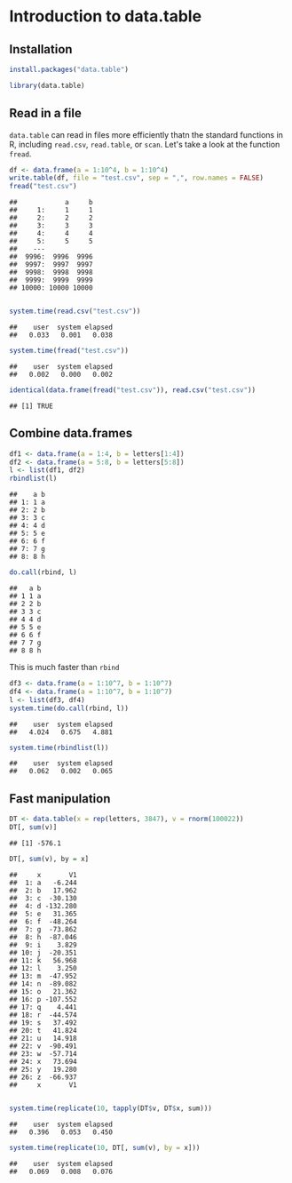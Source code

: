 # Introduction to data.table

## Installation


```r
install.packages("data.table")
```



```r
library(data.table)
```


## Read in a file

`data.table` can read in files more efficiently thatn the standard functions in R, including `read.csv`, `read.table`, or `scan`. Let's take a look at the function `fread`. 


```r
df <- data.frame(a = 1:10^4, b = 1:10^4)
write.table(df, file = "test.csv", sep = ",", row.names = FALSE)
fread("test.csv")
```

```
##            a     b
##     1:     1     1
##     2:     2     2
##     3:     3     3
##     4:     4     4
##     5:     5     5
##    ---            
##  9996:  9996  9996
##  9997:  9997  9997
##  9998:  9998  9998
##  9999:  9999  9999
## 10000: 10000 10000
```

```r

system.time(read.csv("test.csv"))
```

```
##    user  system elapsed 
##   0.033   0.001   0.038
```

```r
system.time(fread("test.csv"))
```

```
##    user  system elapsed 
##   0.002   0.000   0.002
```

```r
identical(data.frame(fread("test.csv")), read.csv("test.csv"))
```

```
## [1] TRUE
```


## Combine data.frames


```r
df1 <- data.frame(a = 1:4, b = letters[1:4])
df2 <- data.frame(a = 5:8, b = letters[5:8])
l <- list(df1, df2)
rbindlist(l)
```

```
##    a b
## 1: 1 a
## 2: 2 b
## 3: 3 c
## 4: 4 d
## 5: 5 e
## 6: 6 f
## 7: 7 g
## 8: 8 h
```

```r
do.call(rbind, l)
```

```
##   a b
## 1 1 a
## 2 2 b
## 3 3 c
## 4 4 d
## 5 5 e
## 6 6 f
## 7 7 g
## 8 8 h
```


This is much faster than `rbind`


```r
df3 <- data.frame(a = 1:10^7, b = 1:10^7)
df4 <- data.frame(a = 1:10^7, b = 1:10^7)
l <- list(df3, df4)
system.time(do.call(rbind, l))
```

```
##    user  system elapsed 
##   4.024   0.675   4.881
```

```r
system.time(rbindlist(l))
```

```
##    user  system elapsed 
##   0.062   0.002   0.065
```


## Fast manipulation


```r
DT <- data.table(x = rep(letters, 3847), v = rnorm(100022))
DT[, sum(v)]
```

```
## [1] -576.1
```

```r
DT[, sum(v), by = x]
```

```
##     x       V1
##  1: a   -6.244
##  2: b   17.962
##  3: c  -30.130
##  4: d -132.280
##  5: e   31.365
##  6: f  -48.264
##  7: g  -73.862
##  8: h  -87.046
##  9: i    3.829
## 10: j  -20.351
## 11: k   56.968
## 12: l    3.250
## 13: m  -47.952
## 14: n  -89.082
## 15: o   21.362
## 16: p -107.552
## 17: q    4.441
## 18: r  -44.574
## 19: s   37.492
## 20: t   41.824
## 21: u   14.918
## 22: v  -90.491
## 23: w  -57.714
## 24: x   73.694
## 25: y   19.280
## 26: z  -66.937
##     x       V1
```

```r

system.time(replicate(10, tapply(DT$v, DT$x, sum)))
```

```
##    user  system elapsed 
##   0.396   0.053   0.450
```

```r
system.time(replicate(10, DT[, sum(v), by = x]))
```

```
##    user  system elapsed 
##   0.069   0.008   0.076
```

